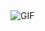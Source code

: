 
<img align="center" fit="fill" alt="GIF" src="https://github.com/Shuichi126/alert/blob/main/vid/alert1.mp4" />
